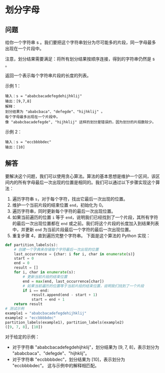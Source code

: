 # 划分字母
## 问题
给你一个字符串 s 。我们要把这个字符串划分为尽可能多的片段，同一字母最多出现在一个片段中。

注意，划分结果需要满足：将所有划分结果按顺序连接，得到的字符串仍然是 s 。

返回一个表示每个字符串片段的长度的列表。



示例 1：
```
输入：s = "ababcbacadefegdehijhklij"
输出：[9,7,8]
解释：
划分结果为 "ababcbaca"、"defegde"、"hijhklij" 。
每个字母最多出现在一个片段中。
像 "ababcbacadefegde", "hijhklij" 这样的划分是错误的，因为划分的片段数较少。
```
示例 2：
```
输入：s = "eccbbbbdec"
输出：[10]
```
## 解答
要解决这个问题，我们可以使用贪心算法。算法的基本思想是维护一个区间，该区间内的所有字母最后一次出现的位置是相同的。我们可以通过以下步骤实现这个算法：
1. 遍历字符串 `s`，对于每个字符，找出它最后一次出现的位置。
2. 维护一个当前片段的结束位置 `end`，初始化为 0。
3. 遍历字符串，同时更新每个字符的最后一次出现位置。
4. 如果当前遍历的位置 `i` 等于 `end`，说明我们已经找到了一个片段，其所有字符的最后一次出现位置都在 `end` 或之前。我们将这个片段的长度加入到结果列表中，并更新 `end` 为当前片段最后一个字符的最后一次出现位置。
5. 重复步骤 4，直到遍历完整个字符串。
下面是这个算法的 Python 实现：
```python
def partition_labels(s):
    # 创建一个字典来存储每个字符最后一次出现的位置
    last_occurrence = {char: i for i, char in enumerate(s)}
    start = 0
    end = 0
    result = []
    for i, char in enumerate(s):
        # 更新当前片段的结束位置
        end = max(end, last_occurrence[char])
        # 如果当前遍历的位置等于当前片段的结束位置，说明我们找到了一个片段
        if i == end:
            result.append(end - start + 1)
            start = end + 1
    return result
# 测试示例
example1 = "ababcbacadefegdehijhklij"
example2 = "eccbbbbdec"
partition_labels(example1), partition_labels(example2)
([9, 7, 8], [10])
```
对于给定的示例：
- 对于字符串 "ababcbacadefegdehijhklij"，划分结果为 [9, 7, 8]，表示划分为 "ababcbaca"、"defegde"、"hijhklij"。
- 对于字符串 "eccbbbbdec"，划分结果为 [10]，表示划分为 "eccbbbbdec"。
这与示例中的解释相匹配。

